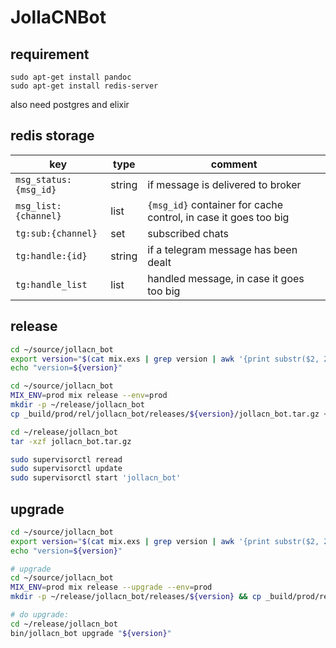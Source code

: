 # JollaCNBot

## requirement

```
sudo apt-get install pandoc
sudo apt-get install redis-server
```

also need postgres and elixir

## redis storage

key | type | comment
----|------|---------
`msg_status:{msg_id}` | string | if message is delivered to broker
`msg_list:{channel}` | list | `{msg_id}` container for cache control, in case it goes too big
`tg:sub:{channel}` | set | subscribed chats
`tg:handle:{id}` | string | if a telegram message has been dealt
`tg:handle_list` | list | handled message, in case it goes too big


## release ##

```bash
cd ~/source/jollacn_bot
export version="$(cat mix.exs | grep version | awk '{print substr($2, 2, length($2)-3)}')"
echo "version=${version}"

cd ~/source/jollacn_bot
MIX_ENV=prod mix release --env=prod
mkdir -p ~/release/jollacn_bot
cp _build/prod/rel/jollacn_bot/releases/${version}/jollacn_bot.tar.gz ~/release/jollacn_bot/

cd ~/release/jollacn_bot
tar -xzf jollacn_bot.tar.gz

sudo supervisorctl reread
sudo supervisorctl update
sudo supervisorctl start 'jollacn_bot'
```

## upgrade ##

```bash
cd ~/source/jollacn_bot
export version="$(cat mix.exs | grep version | awk '{print substr($2, 2, length($2)-3)}')"
echo "version=${version}"

# upgrade
cd ~/source/jollacn_bot
MIX_ENV=prod mix release --upgrade --env=prod
mkdir -p ~/release/jollacn_bot/releases/${version} && cp _build/prod/rel/jollacn_bot/releases/${version}/jollacn_bot.tar.gz ~/release/jollacn_bot/releases/${version}/jollacn_bot.tar.gz

# do upgrade:
cd ~/release/jollacn_bot
bin/jollacn_bot upgrade "${version}"
```
